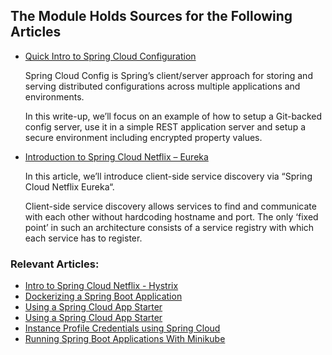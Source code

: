 ## The Module Holds Sources for the Following Articles

- [Quick Intro to Spring Cloud Configuration](http://www.baeldung.com/spring-cloud-configuration)

   Spring Cloud Config is Spring’s client/server approach for storing and serving distributed configurations across multiple applications and environments.

   In this write-up, we’ll focus on an example of how to setup a Git-backed config server, use it in a simple REST application server and setup a secure environment including encrypted property values.

- [Introduction to Spring Cloud Netflix – Eureka](http://www.baeldung.com/spring-cloud-netflix-eureka)

  In this article, we’ll introduce client-side service discovery via “Spring Cloud Netflix Eureka“.

  Client-side service discovery allows services to find and communicate with each other without hardcoding hostname and port. The only ‘fixed point’ in such an architecture consists of a service registry with which each service has to register.

### Relevant Articles:
- [Intro to Spring Cloud Netflix - Hystrix](http://www.baeldung.com/spring-cloud-netflix-hystrix)
- [Dockerizing a Spring Boot Application](http://www.baeldung.com/dockerizing-spring-boot-application)
- [Using a Spring Cloud App Starter](http://www.baeldung.com/using-a-spring-cloud-app-starter)
- [Using a Spring Cloud App Starter](http://www.baeldung.com/spring-cloud-app-starter)
- [Instance Profile Credentials using Spring Cloud](http://www.baeldung.com/spring-cloud-instance-profiles)
- [Running Spring Boot Applications With Minikube](http://www.baeldung.com/spring-boot-minikube)

